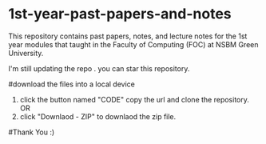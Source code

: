 # 1st-year-past-papers-and-notes
This repository contains past papers, notes, and lecture notes for the 1st year modules that taught in the Faculty of Computing (FOC) at NSBM Green University.

I'm still updating the repo . 
you can star this repository.

#download the files into a local device
1) click the button named "CODE" copy the url and clone the repository. OR
2) click "Downlaod - ZIP" to downlaod the zip file.

#Thank You :)
